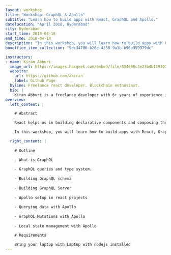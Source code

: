 ```yaml
---
layout: workshop
title: "Workshop: GraphQL & Apollo"
subtitle: "Learn how to build apps with React, GraphQL and Apollo."
datelocation: "April 2018, Hyderabad"
city: Hyderabad
start_time: 2018-04-18
end_time: 2018-04-18
description: "In this workshop, you will learn how to build apps with React, GraphQL and Apollo. Various concepts of GraphQL and Apollo will be covered while building a simple e-commerce app."
boxoffice_item_collection: "5ec34786-b26e-4358-9a3b-b96e359979dc"

instructors:
- name: Kiran Abburi
  image_url: https://images.hasgeek.com/embed/file/634696c3e23b4b11930160bc77dc106f
  website:
    url: https://github.com/akiran
    label: Github Page
  byline: Freelance react developer. Blockchain enthusiast.
  bio: |
    Kiran Abburi is a freelance developer with 6+ years of experience in web development. He primarily works on reactjs, nodejs and GraphQL projects. He is also an organizer of the Reactjs Bangalore meetup group.
overview:
  left_content: |

    # Abstract

    React helps us in building declarative components and composing them to build apps. Libraries like redux solved the state management problem, but handling network requests is still tricky. We often need imperative logic to initiate network requests, update server response in local store, handle network errors etc. This could be complex and repetitive. GraphQL and Apollo solves this problem by enabling us to handle network requests in declarative fashion. They allows us to specify the data requirements of components declaratively and apollo takes care of fetching the data and passing it to components. Also, apollo makes it easy to implement complex features like pagination, caching. Apollo can also help us in managing local state without having to use a state management library. Also, GraphQL provides performance benefits by letting us fetch only the data required by clients and batch network requests.

    In this workshop, you will learn how to build apps with React, GraphQL and Apollo. Various concepts of GraphQL and Apollo will be covered while building a simple e-commerce app

  right_content: |
    
    # Outline

    - What is GraphQL
    
    - GraphQL queries and type system.
    
    - Building GraphQL schema
    
    - Building GraphQL Server
    
    - Apollo setup in react projects
    
    - Querying data with Apollo
    
    - GraphQL Mutations with Apollo
    
    - Local state management with Apollo

    # Requirements

    Bring your laptop with Laptop with nodejs installed
---
```

